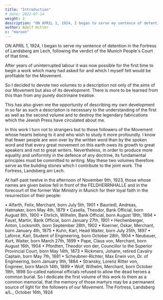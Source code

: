 ```yaml
---
title: "Introduction"
# date: 2022-07-14
weight: 2
description: "ON APRIL 1, 1924, I began to serve my sentence of detention in the Fortress of Landsberg am Lech"
author: Adolf Hitler
c: "maroon"
---
```


<!-- Mein Kampf

Adolf Hitler -->

<!-- Translated into English by James Murphy  -->


ON APRIL 1, 1924, I began to serve my sentence of detention in the Fortress of Landsberg am Lech, following the verdict of the Munich People's Court of that time. 

After years of uninterrupted labour it was now possible for the first time to begin a work which many had asked for and which I myself felt would be profitable for the Movement. 

So I decided to devote two volumes to a description not only of the aims of our Movement but also of its development. There is more to be learned from this than from any purely doctrinaire treatise.

This has also given me the opportunity of describing my own development in so far as such a description is necessary to the understanding of the first as well as the second volume and to destroy the legendary fabrications which the Jewish Press have circulated about me.

In this work I turn not to strangers but to those followers of the Movement whose
hearts belong to it and who wish to study it more profoundly. I know that fewer people
are won over by the written word than by the spoken word and that every great
movement on this earth owes its growth to great speakers and not to great writers.
Nevertheless, in order to produce more equality and uniformity in the defence of any
doctrine, its fundamental principles must be committed to writing. May these two
volumes therefore serve as the building stones which I contribute to the joint work.
The Fortress, Landsberg am Lech.

At half-past twelve in the afternoon of November 9th, 1923, those whose names are given below fell in front of the FELDHERRNHALLE and in the forecourt of the former War Ministry in Munich for their loyal faith in the resurrection of their people:

• Alfarth, Felix, Merchant, born July 5th, 1901
• Bauriedl, Andreas, Hatmaker, born May 4th, 1879
• Casella, Theodor, Bank Official, born August 8th, 1900
• Ehrlich, Wilhelm, Bank Official, born August 19th, 1894
• Faust, Martin, Bank Official, born January 27th, 1901 
• Hechenberger, Anton, Locksmith, born September 28th, 1902
• Koerner, Oskar, Merchant, born January 4th, 1875
• Kuhn, Karl, Head Waiter, born July 25th, 1897
• Laforce, Karl, Student of Engineering, born October 28th, 1904
• Neubauer, Kurt, Waiter, born March 27th, 1899
• Pape, Claus von, Merchant, born August 16th, 1904
• Pfordten, Theodor von der, Councillor to the Superior Provincial Court, born
May 14th, 1873
• Rickmers, Johann, retired Cavalry Captain, born May 7th, 1881
• Scheubner-Richter, Max Erwin von, Dr. of Engineering, born January 9th, 1884
• Stransky, Lorenz Ritter von, Engineer, born March 14th, 1899
• Wolf, Wilhelm, Merchant, born October 19th, 1898
So-called national officials refused to allow the dead heroes a common burial. So I
dedicate the first volume of this work to them as a common memorial, that the memory
of those martyrs may be a permanent source of light for the followers of our Movement.
The Fortress, Landsberg a/L.,
October 16th, 1924 




<!-- Translator's Introduction


The first volume of MEIN KAMPF was written while the author was imprisoned in a
Bavarian fortress. How did he get there and why? The answer to that question is
important, because the book deals with the events which brought the author into this
plight and because he wrote under the emotional stress caused by the historical
happenings of the time. It was the hour of Germany's deepest humiliation, somewhat
parallel to that of a little over a century before, when Napoleon had dismembered the
old German Empire and French soldiers occupied almost the whole of Germany.
In the beginning of 1923 the French invaded Germany, occupied the Ruhr district and
seized several German towns in the Rhineland. This was a flagrant breach of
international law and was protested against by every section of British political opinion
at that time. The Germans could not effectively defend themselves, as they had been
already disarmed under the provisions of the Versailles Treaty. To make the situation
more fraught with disaster for Germany, and therefore more appalling in its prospect,
the French carried on an intensive propaganda for the separation of the Rhineland from
the German Republic and the establishment of an independent Rhenania. Money was
poured out lavishly to bribe agitators to carry on this work, and some of the most
insidious elements of the German population became active in the pay of the invader.
At the same time a vigorous movement was being carried on in Bavaria for the
secession of that country and the establishment of an independent Catholic monarchy
there, under vassalage to France, as Napoleon had done when he made Maximilian the
first King of Bavaria in 1805.

The separatist movement in the Rhineland went so far that some leading German
politicians came out in favour of it, suggesting that if the Rhineland were thus ceded it
might be possible for the German Republic to strike a bargain with the French in regard
to Reparations. But in Bavaria the movement went even farther. And it was more farreaching in its implications; for, if an independent Catholic monarchy could be set up in
Bavaria, the next move would have been a union with Catholic German-Austria.
possibly under a Habsburg King. Thus a Catholic BLOC would have been created 
which would extend from the Rhineland through Bavaria and Austria into the Danube
Valley and would have been at least under the moral and military, if not the full
political, hegemony of France. The dream seems fantastic now, but it was considered
quite a practical thing in those fantastic times. The effect of putting such a plan into
action would have meant the complete dismemberment of Germany; and that is what
French diplomacy aimed at. Of course such an aim no longer exists. And I should not
recall what must now seem "old, unhappy, far-off things" to the modern generation,
were it not that they were very near and actual at the time MEIN KAMPF was written
and were more unhappy then than we can even imagine now.
By the autumn of 1923 the separatist movement in Bavaria was on the point of
becoming an accomplished fact. General von Lossow, the Bavarian chief of the
REICHSWEHR no longer took orders from Berlin. The flag of the German Republic was
rarely to be seen. Finally, the Bavarian Prime Minister decided to proclaim an
independent Bavaria and its secession from the German Republic. This was to have
taken place on the eve of the Fifth Anniversary of the establishment of the German
Republic (November 9th, 1918.)
Hitler staged a counter-stroke. For several days he had been mobilizing his storm
battalions in the neighbourhood of Munich, intending to make a national demonstration
and hoping that the REICHSWEHR would stand by him to prevent secession.
Ludendorff was with him. And he thought that the prestige of the great German
Commander in the World War would be sufficient to win the allegiance of the
professional army.
A meeting had been announced to take place in the Bürgerbräu Keller on the night of
November 8th. The Bavarian patriotic societies were gathered there, and the Prime
Minister, Dr. von Kahr, started to read his official PRONUNCIAMENTO, which
practically amounted to a proclamation of Bavarian independence and secession from
the Republic. While von Kahr was speaking Hitler entered the hall, followed by
Ludendorff. And the meeting was broken up.
Next day the Nazi battalions took the street for the purpose of making a mass
demonstration in favour of national union. They marched in massed formation, led by
Hitler and Ludendorff. As they reached one of the central squares of the city the army
opened fire on them. Sixteen of the marchers were instantly killed, and two died of their
wounds in the local barracks of the REICHSWEHR. Several others were wounded also.
Hitler fell on the pavement and broke a collar-bone. Ludendorff marched straight up to
the soldiers who were firing from the barricade, but not a man dared draw a trigger on
his old Commander.
Hitler was arrested with several of his comrades and imprisoned in the fortress of
Landsberg on the River Lech. On February 26th, 1924, he was brought to trial before the 
VOLKSGERICHT, or People's Court in Munich. He was sentenced to detention in a
fortress for five years. With several companions, who had been also sentenced to
various periods of imprisonment, he returned to Landsberg am Lech and remained
there until the 20th of the following December, when he was released. In all he spent
about thirteen months in prison. It was during this period that he wrote the first volume
of MEIN KAMPF.
If we bear all this in mind we can account for the emotional stress under which MEIN
KAMPF was written. Hitler was naturally incensed against the Bavarian government
authorities, against the footling patriotic societies who were pawns in the French game,
though often unconsciously so, and of course against the French. That he should write
harshly of the French was only natural in the circumstances. At that time there was no
exaggeration whatsoever in calling France the implacable and mortal enemy of
Germany. Such language was being used by even the pacifists themselves, not only in
Germany but abroad. And even though the second volume of MEIN KAMPF was
written after Hitler's release from prison and was published after the French had left the
Ruhr, the tramp of the invading armies still echoed in German ears, and the terrible
ravages that had been wrought in the industrial and financial life of Germany, as a
consequence of the French invasion, had plunged the country into a state of social and
economic chaos. In France itself the franc fell to fifty per cent of its previous value.
Indeed, the whole of Europe had been brought to the brink of ruin, following the
French invasion of the Ruhr and Rhineland.
But, as those things belong to the limbo of a dead past that nobody wishes to have
remembered now, it is often asked: Why doesn't Hitler revise MEIN KAMPF? The
answer, as I think, which would immediately come into the mind of an impartial critic
is that MEIN KAMPF is an historical document which bears the imprint of its own time.
To revise it would involve taking it out of its historical context. Moreover Hitler has
declared that his acts and public statements constitute a partial revision of his book and
are to be taken as such. This refers especially to the statements in MEIN KAMPF
regarding France and those German kinsfolk that have not yet been incorporated in the
REICH. On behalf of Germany he has definitely acknowledged the German portion of
South Tyrol as permanently belonging to Italy and, in regard to France, he has again
and again declared that no grounds now exist for a conflict of political interests between
Germany and France and that Germany has no territorial claims against France. Finally,
I may note here that Hitler has also declared that, as he was only a political leader and
not yet a statesman in a position of official responsibility, when he wrote this book,
what he stated in MEIN KAMPF does not implicate him as Chancellor of the REICH.
I now come to some references in the text which are frequently recurring and which
may not always be clear to every reader. For instance, Hitler speaks indiscriminately of
the German REICH. Sometimes he means to refer to the first REICH, or Empire, and
sometimes to the German Empire as founded under William I in 1871. Incidentally the 
regime which he inaugurated in 1933 is generally known as the THIRD REICH, though
this expression is not used in MEIN KAMPF. Hitler also speaks of the Austrian REICH
and the East Mark, without always explicitly distinguishing between the Habsburg
Empire and Austria proper. If the reader will bear the following historical outline in
mind, he will understand the references as they occur.
The word REICH, which is a German form of the Latin word REGNUM, does not mean
Kingdom or Empire or Republic. It is a sort of basic word that may apply to any form of
Constitution. Perhaps our word, Realm, would be the best translation, though the word
Empire can be used when the REICH was actually an Empire. The forerunner of the
first German Empire was the Holy Roman Empire which Charlemagne founded in A.D.
800. Charlemagne was King of the Franks, a group of Germanic tribes that subsequently
became Romanized. In the tenth century Charlemagne's Empire passed into German
hands when Otto I (936-973) became Emperor. As the Holy Roman Empire of the
German Nation, its formal appellation, it continued to exist under German Emperors
until Napoleon overran and dismembered Germany during the first decade of the last
century. On August 6th, 1806, the last Emperor, Francis II, formally resigned the
German crown. In the following October Napoleon entered Berlin in triumph, after the
Battle of Jena.
After the fall of Napoleon a movement set in for the reunion of the German states in one
Empire. But the first decisive step towards that end was the foundation of the Second
German Empire in 1871, after the Franco-Prussian War. This Empire, however, did not
include the German lands which remained under the Habsburg Crown. These were
known as German Austria. It was Bismarck's dream to unite German Austria with the
German Empire; but it remained only a dream until Hitler turned it into a reality in
1938'. It is well to bear that point in mind, because this dream of reuniting all the
German states in one REICH has been a dominant feature of German patriotism and
statesmanship for over a century and has been one of Hitler's ideals since his childhood.
In MEIN KAMPF Hitler often speaks of the East Mark. This East Mark--i.e. eastern
frontier land--was founded by Charlemagne as the eastern bulwark of the Empire. It
was inhabited principally by Germano-Celtic tribes called Bajuvari and stood for
centuries as the firm bulwark of Western Christendom against invasion from the East,
especially against the Turks. Geographically it was almost identical with German
Austria.
There are a few points more that I wish to mention in this introductory note. For
instance, I have let the word WELTANSCHAUUNG stand in its original form very
often. We have no one English word to convey the same meaning as the German word,
and it would have burdened the text too much if I were to use a circumlocution each
time the word occurs. WELTANSCHAUUNG literally means "Outlook-on-the World".
But as generally used in German this outlook on the world means a whole system of 
ideas associated together in an organic unity--ideas of human life, human values,
cultural and religious ideas, politics, economics, etc., in fact a totalitarian view of human
existence. Thus Christianity could be called a WELTANSCHAUUNG, and
Mohammedanism could be called a WELTANSCHAUUNG, and Socialism could be
called a WELTANSCHAUUNG, especially as preached in Russia. National Socialism
claims definitely to be a WELTANSCHAUUNG.
Another word I have often left standing in the original is VÖLKISCH. The basic word
here is VOLK, which is sometimes translated as PEOPLE; but the German word, VOLK,
means the whole body of the PEOPLE without any distinction of class or caste. It is a
primary word also that suggests what might be called the basic national stock. Now,
after the defeat in 1918, the downfall of the Monarchy and the destruction of the
aristocracy and the upper classes, the concept of DAS VOLK came into prominence as
the unifying co-efficient which would embrace the whole German people. Hence the
large number of VÖLKISCH societies that arose after the war and hence also the
National Socialist concept of unification which is expressed by the word
VOLKSGEMEINSCHAFT, or folk community. This is used in contradistinction to the
Socialist concept of the nation as being divided into classes. Hitler's ideal is the
VÖLKISCHER STAAT, which I have translated as the People's State.
Finally, I would point out that the term Social Democracy may be misleading in
English, as it has not a democratic connotation in our sense. It was the name given to
the Socialist Party in Germany. And that Party was purely Marxist; but it adopted the
name Social Democrat in order to appeal to the democratic sections of the German
people.
James Murphy
Abbots Langley
February, 1939 

 -->